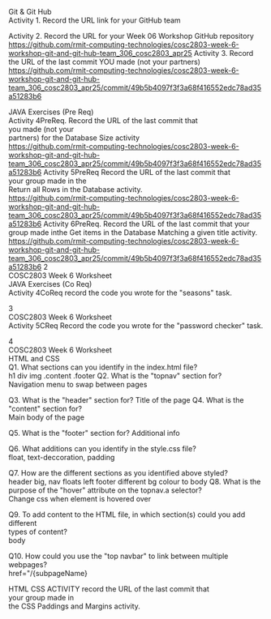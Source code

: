   
Git & Git Hub  
Activity 1. Record the URL link for your GitHub team  

Activity 2. Record the URL for your Week 06 Workshop GitHub repository
https://github.com/rmit-computing-technologies/cosc2803-week-6-workshop-git-and-git-hub-team_306_cosc2803_apr25
Activity 3. Record the URL of the last commit YOU made (not your partners)  
https://github.com/rmit-computing-technologies/cosc2803-week-6-workshop-git-and-git-hub-team_306_cosc2803_apr25/commit/49b5b4097f3f3a68f416552edc78ad35a51283b6

JAVA Exercises (Pre Req)  
Activity 4PreReq. Record the URL of the last commit that  
you made (not your  
partners) for the Database Size activity  
https://github.com/rmit-computing-technologies/cosc2803-week-6-workshop-git-and-git-hub-team_306_cosc2803_apr25/commit/49b5b4097f3f3a68f416552edc78ad35a51283b6
Activity 5PreReq Record the URL of the last commit that  
your group made in the  
Return all Rows in the Database activity.  
https://github.com/rmit-computing-technologies/cosc2803-week-6-workshop-git-and-git-hub-team_306_cosc2803_apr25/commit/49b5b4097f3f3a68f416552edc78ad35a51283b6
Activity 6PreReq. Record the URL of the last commit that your group made inthe Get items in the Database Matching a given title activity.
https://github.com/rmit-computing-technologies/cosc2803-week-6-workshop-git-and-git-hub-team_306_cosc2803_apr25/commit/49b5b4097f3f3a68f416552edc78ad35a51283b6
2  
COSC2803 Week 6 Worksheet  
JAVA Exercises (Co Req)  
Activity 4CoReq record the code you wrote for the "seasons" task.

3  
COSC2803 Week 6 Worksheet  
Activity 5CReq Record the code you wrote for the "password checker" task.

4  
COSC2803 Week 6 Worksheet  
HTML and CSS  
Q1. What sections can you identify in the index.html file?  
h1
div
img
.content
.footer
Q2. What is the "topnav" section for?  
Navigation menu to swap between pages 

Q3. What is the "header" section for? 
Title of the page 
Q4. What is the "content" section for?  
Main body of the page

Q5. What is the "footer" section for? 
Additional info

Q6. What additions can you identify in the style.css file?  
float, text-deccoration, padding

Q7. How are the different sections as you identified above styled?  
header big,
nav floats left
footer different bg colour to body
Q8. What is the purpose of the "hover" attribute on the topnav.a selector?  
Change css when element is hovered over

Q9. To add content to the HTML file, in which section(s) could you add different  
types of content?  
body

Q10. How could you use the "top navbar" to link between multiple webpages?  
href="/{subpageName}

HTML CSS ACTIVITY record the URL of the last commit that  
your group made in  
the CSS Paddings and Margins activity.